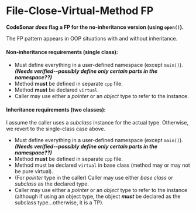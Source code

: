 # File-Close-Virtual-Method FP

**CodeSonar *does* flag a FP for the no-inheritance version (using `open()`).**

The FP pattern appears in OOP situations with and without inheritance.

#### Non-inheritance requirements (single class):
* Must define everything in a user-defined namespace (except `main()`). ***(Needs verified--possibly define only certain parts in the namespace??)***
* Method **must** be defined in separate `cpp` file.
* Method **must** be declared `virtual`.
* Caller may use either a *pointer* or an *object* type to refer to the instance.

#### Inheritance requirements (two classes):

I assume the caller uses a *subclass* instance for the actual type. Otherwise, we revert to the single-class case above.

* Must define everything in a user-defined namespace (except `main()`). ***(Needs verified--possibly define only certain parts in the namespace??)***
* Method **must** be defined in separate `cpp` file.
* Method must be declared `virtual` in base class (method may or may not be pure virtual).
* (For *pointer* type in the caller) Caller may use either *base class* or *subclass* as the declared type.
*  Caller may use either a *pointer* or an *object* type to refer to the instance (although if using an object type, the object ***must*** be declared as the subclass type...otherwise, it is a TP).
